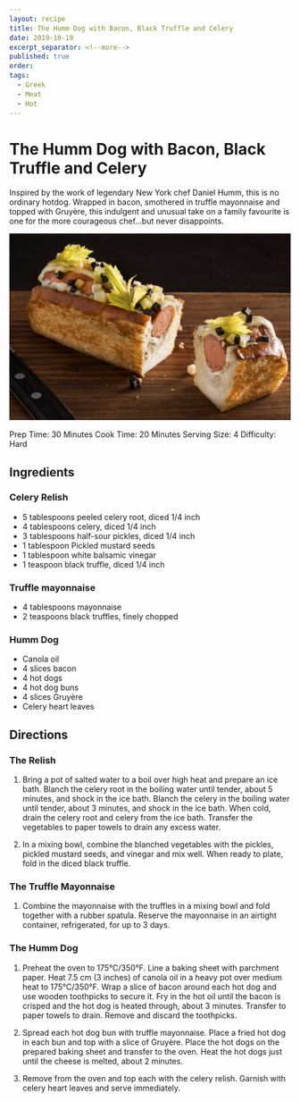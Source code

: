 ```yaml
---
layout: recipe
title: The Humm Dog with Bacon, Black Truffle and Celery
date: 2019-10-19
excerpt_separator: <!--more-->
published: true
order:
tags:
  - Greek
  - Meat
  - Hot
---
```


# The Humm Dog with Bacon, Black Truffle and Celery


Inspired by the work of legendary New York chef Daniel Humm, this is no ordinary hotdog. Wrapped in bacon, smothered in truffle mayonnaise and topped with Gruyère, this indulgent and unusual take on a family favourite is one for the more courageous chef...but never disappoints.

<!--more-->

[![Hummdog](/_uploads/hummdog.18.20.png)](/_uploads/hummdog.18.20.png)

Prep Time: 30 Minutes
Cook Time: 20 Minutes
Serving Size: 4
Difficulty: Hard

## Ingredients

### Celery Relish

- 5 tablespoons peeled celery root, diced 1/4 inch
- 4 tablespoons celery, diced 1/4 inch
- 3 tablespoons half-sour pickles, diced 1/4 inch
- 1 tablespoon Pickled mustard seeds
- 1 tablespoon white balsamic vinegar
- 1 teaspoon black truffle, diced 1/4 inch

### Truffle mayonnaise

- 4 tablespoons mayonnaise
- 2 teaspoons black truffles, finely chopped

### Humm Dog

- Canola oil
- 4 slices bacon
- 4 hot dogs
- 4 hot dog buns
- 4 slices Gruyère
- Celery heart leaves



## Directions

### The Relish

1. Bring a pot of salted water to a boil over high heat and prepare an ice bath. Blanch the celery root in the boiling water until tender, about 5 minutes, and shock in the ice bath. Blanch the celery in the boiling water until tender, about 3 minutes, and shock in the ice bath. When cold, drain the celery root and celery from the ice bath. Transfer the vegetables to paper towels to drain any excess water.

2. In a mixing bowl, combine the blanched vegetables with the pickles, pickled mustard seeds, and vinegar and mix well. When ready to plate, fold in the diced black truffle.

### The Truffle Mayonnaise

1.	Combine the mayonnaise with the truffles in a mixing bowl and fold together with a rubber spatula. Reserve the mayonnaise in an airtight container, refrigerated, for up to 3 days.

### The Humm Dog

1.	Preheat the oven to 175°C/350°F. Line a baking sheet with parchment paper. Heat 7.5 cm (3 inches) of canola oil in a heavy pot over medium heat to 175°C/350°F. Wrap a slice of bacon around each hot dog and use wooden toothpicks to secure it. Fry in the hot oil until the bacon is crisped and the hot dog is heated through, about 3 minutes. Transfer to paper towels to drain. Remove and discard the toothpicks.

2.	Spread each hot dog bun with truffle mayonnaise. Place a fried hot dog in each bun and top with a slice of Gruyère. Place the hot dogs on the prepared baking sheet and transfer to the oven. Heat the hot dogs just until the cheese is melted, about 2 minutes.

3.	Remove from the oven and top each with the celery relish. Garnish with celery heart leaves and serve immediately.
